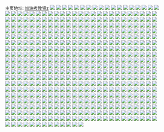 主页地址: [加油考教资z](https://weibo.com/u/5859946578) 
![](https://wx4.sinaimg.cn/mw2000/006ozJNoly1gokx69mf9bj32c0340kjm.jpg) 
![](https://wx4.sinaimg.cn/mw2000/006ozJNoly1gokx6ij0ohj32c03407wi.jpg) 
![](https://wx4.sinaimg.cn/mw2000/006ozJNoly1goklpqfno9j30u0140n97.jpg) 
![](https://wx4.sinaimg.cn/mw2000/006ozJNoly1goklpqvt0tj30u0140aps.jpg) 
![](https://wx4.sinaimg.cn/mw2000/006ozJNoly1gojr8p9ygkj30u0140gwj.jpg) 
![](https://wx4.sinaimg.cn/mw2000/006ozJNoly1gojr8owq7gj30u0140agc.jpg) 
![](https://wx4.sinaimg.cn/mw2000/006ozJNoly1goidkb4ar8j30u01407d8.jpg) 
![](https://wx4.sinaimg.cn/mw2000/006ozJNoly1goidkaqgrmj30u0140tig.jpg) 
![](https://wx4.sinaimg.cn/mw2000/006ozJNoly1gohcp1cdcbj30u0140146.jpg) 
![](https://wx4.sinaimg.cn/mw2000/006ozJNoly1gof09ooyx4j30u0140gth.jpg) 
![](https://wx4.sinaimg.cn/mw2000/006ozJNoly1gof09p6tokj30u014013j.jpg) 
![](https://wx4.sinaimg.cn/mw2000/006ozJNoly1godlng80v9j33402c0npe.jpg) 
![](https://wx4.sinaimg.cn/mw2000/006ozJNoly1gocrq1t3ocj30u01hc3zr.jpg) 
![](https://wx4.sinaimg.cn/mw2000/006ozJNoly1gocrq26mnbj30qo0zw3zi.jpg) 
![](https://wx4.sinaimg.cn/mw2000/006ozJNoly1gocrq2h2wgj30u00k20tb.jpg) 
![](https://wx4.sinaimg.cn/mw2000/006ozJNoly1gocrq2tcgcj30hs0no75n.jpg) 
![](https://wx4.sinaimg.cn/mw2000/006ozJNoly1gocrq3fq9uj30u0140t9r.jpg) 
![](https://wx4.sinaimg.cn/mw2000/006ozJNoly1goblk2rqnpj30u0140wia.jpg) 
![](https://wx4.sinaimg.cn/mw2000/006ozJNoly1goblk321ocj30u014042b.jpg) 
![](https://wx4.sinaimg.cn/mw2000/006ozJNoly1go9iv3mk58j30u0140tdd.jpg) 
![](https://wx4.sinaimg.cn/mw2000/006ozJNoly1go9iv2vd69j30u0140q78.jpg) 
![](https://wx4.sinaimg.cn/mw2000/006ozJNoly1go5qj4h7mhj30u00u0teo.jpg) 
![](https://wx4.sinaimg.cn/mw2000/006ozJNoly1go5qj5bcj8j30tw0n8gob.jpg) 
![](https://wx4.sinaimg.cn/mw2000/006ozJNoly1go4y66bbjvj30u0140111.jpg) 
![](https://wx4.sinaimg.cn/mw2000/006ozJNoly1gnzrgmtexmj31400u0dmx.jpg) 
![](https://wx4.sinaimg.cn/mw2000/006ozJNoly1gnxw8ak04jj30u01sy7aw.jpg) 
![](https://wx4.sinaimg.cn/mw2000/006ozJNoly1gnxw88udmoj30u01sygs1.jpg) 
![](https://wx4.sinaimg.cn/mw2000/006ozJNoly1gnxlt45d3bj31400u0k43.jpg) 
![](https://wx4.sinaimg.cn/mw2000/006ozJNoly1gnw5w8ob67j30u00u0tc3.jpg) 
![](https://wx4.sinaimg.cn/mw2000/006ozJNoly1gnw5w8a6jtj30u00u0gpc.jpg) 
![](https://wx4.sinaimg.cn/mw2000/006ozJNoly1gnvb16o5mrj30u0140tdv.jpg) 
![](https://wx4.sinaimg.cn/mw2000/006ozJNoly1gnv5mtwltlj30u014048t.jpg) 
![](https://wx4.sinaimg.cn/mw2000/006ozJNoly1gnu96fsq86j30u01404bc.jpg) 
![](https://wx4.sinaimg.cn/mw2000/006ozJNoly1gnu96gt7m4j30u0140ti8.jpg) 
![](https://wx4.sinaimg.cn/mw2000/006ozJNoly1gnszotx27uj32c03407wm.jpg) 
![](https://wx4.sinaimg.cn/mw2000/006ozJNoly1gnrl4uzn62j32c0340b2a.jpg) 
![](https://wx4.sinaimg.cn/mw2000/006ozJNoly1gnrl50za9wj32c0340u0y.jpg) 
![](https://wx4.sinaimg.cn/mw2000/006ozJNoly1gnqro23ddwj30u0140dtd.jpg) 
![](https://wx4.sinaimg.cn/mw2000/006ozJNoly1gnqro2syirj30u0140qfg.jpg) 
![](https://wx4.sinaimg.cn/mw2000/006ozJNoly1gnqro3vdfsj30u0140n97.jpg) 
![](https://wx4.sinaimg.cn/mw2000/006ozJNoly1gnpouryfynj32c03401kz.jpg) 
![](https://wx4.sinaimg.cn/mw2000/006ozJNoly1gnpetwgc0bj32c0340npi.jpg) 
![](https://wx4.sinaimg.cn/mw2000/006ozJNoly1gnpets4e52j32c0340npi.jpg) 
![](https://wx4.sinaimg.cn/mw2000/006ozJNoly1gnni79lhfxj30u0140wmn.jpg) 
![](https://wx4.sinaimg.cn/mw2000/006ozJNoly1gnni7a67rqj30u0140aey.jpg) 
![](https://wx4.sinaimg.cn/mw2000/006ozJNoly1gnni7ak6tnj30u0140dot.jpg) 
![](https://wx4.sinaimg.cn/mw2000/006ozJNoly1gnn9e30aq4j30u0140105.jpg) 
![](https://wx4.sinaimg.cn/mw2000/006ozJNoly1gnn1qabti3j30u014045l.jpg) 
![](https://wx4.sinaimg.cn/mw2000/006ozJNoly1gnmzv7yvgxj30u0140tjf.jpg) 
![](https://wx4.sinaimg.cn/mw2000/006ozJNoly1gnmwm1hydzj30u014046q.jpg) 
![](https://wx4.sinaimg.cn/mw2000/006ozJNoly1gnm6zwefpgj30wi1ycx6s.jpg) 
![](https://wx4.sinaimg.cn/mw2000/006ozJNoly1gnm6zun238j30wi1yc7wl.jpg) 
![](https://wx4.sinaimg.cn/mw2000/006ozJNoly1gnk36e7ewxj30u0140gx6.jpg) 
![](https://wx4.sinaimg.cn/mw2000/006ozJNoly1gnjw10unkvj31400u0and.jpg) 
![](https://wx4.sinaimg.cn/mw2000/006ozJNoly1gnjiyzwd0rj30u0140wln.jpg) 
![](https://wx4.sinaimg.cn/mw2000/006ozJNoly1gniuvy58bgj30u0190q87.jpg) 
![](https://wx4.sinaimg.cn/mw2000/006ozJNoly1gniuvx8g9qj30u019078n.jpg) 
![](https://wx4.sinaimg.cn/mw2000/006ozJNoly1gnifvnhk7nj32c0340b2a.jpg) 
![](https://wx4.sinaimg.cn/mw2000/006ozJNoly1gni8l918goj32c0340x6q.jpg) 
![](https://wx4.sinaimg.cn/mw2000/006ozJNoly1gnhegx5c1dj30u0140dlo.jpg) 
![](https://wx4.sinaimg.cn/mw2000/006ozJNoly1gnh7hc46hpj32c0340hdv.jpg) 
![](https://wx4.sinaimg.cn/mw2000/006ozJNoly1gngbyfj5wxj32c03401kx.jpg) 
![](https://wx4.sinaimg.cn/mw2000/006ozJNoly1gngbygu1kqj33402c0hdu.jpg) 
![](https://wx4.sinaimg.cn/mw2000/006ozJNoly1gngbyiygpmj32c0340kjp.jpg) 
![](https://wx4.sinaimg.cn/mw2000/006ozJNoly1gnfmv8x91zj30u0140tjs.jpg) 
![](https://wx4.sinaimg.cn/mw2000/006ozJNoly1gnfmv9tfoxj30u0140qf0.jpg) 
![](https://wx4.sinaimg.cn/mw2000/006ozJNoly1gneu83advnj30u0140gxn.jpg) 
![](https://wx4.sinaimg.cn/mw2000/006ozJNoly1gne676edwdj30u0140aek.jpg) 
![](https://wx4.sinaimg.cn/mw2000/006ozJNoly1gne676y4l4j30u0140q7z.jpg) 
![](https://wx4.sinaimg.cn/mw2000/006ozJNoly1gnd1q3o4vmj30wi1yce8c.jpg) 
![](https://wx4.sinaimg.cn/mw2000/006ozJNoly1gnd1q8atmaj30wi1ycb2k.jpg) 
![](https://wx4.sinaimg.cn/mw2000/006ozJNoly1gnanpmkhr6j30u0140gum.jpg) 
![](https://wx4.sinaimg.cn/mw2000/006ozJNoly1gn79l35h25j32c0340hdv.jpg) 
![](https://wx4.sinaimg.cn/mw2000/006ozJNoly1gn6uujpimtj32c0340x6q.jpg) 
![](https://wx4.sinaimg.cn/mw2000/006ozJNoly1gn6kjmi14zj30u0140h1w.jpg) 
![](https://wx4.sinaimg.cn/mw2000/006ozJNoly1gn5qsxcdxjj30u014014u.jpg) 
![](https://wx4.sinaimg.cn/mw2000/006ozJNoly1gn5qswi7g2j30u0140wp5.jpg) 
![](https://wx4.sinaimg.cn/mw2000/006ozJNoly1gmwt8iskebj30u0140ago.jpg) 
![](https://wx4.sinaimg.cn/mw2000/006ozJNoly1gmvdfbpggbj30u0140n40.jpg) 
![](https://wx4.sinaimg.cn/mw2000/006ozJNoly1gmvdfcichzj30u0140dmq.jpg) 
![](https://wx4.sinaimg.cn/mw2000/006ozJNoly1gms1h6tbg3j32c0340qv7.jpg) 
![](https://wx4.sinaimg.cn/mw2000/006ozJNoly1gmr483u5auj30pk18x10z.jpg) 
![](https://wx4.sinaimg.cn/mw2000/006ozJNoly1gmocnecre1j31400u0n8d.jpg) 
![](https://wx4.sinaimg.cn/mw2000/006ozJNoly1gmm61k942dj30u0140qcr.jpg) 
![](https://wx4.sinaimg.cn/mw2000/006ozJNoly1gmlalcda7mj32c03401kz.jpg) 
![](https://wx4.sinaimg.cn/mw2000/006ozJNoly1gmlaln4s2oj32c03407wi.jpg) 
![](https://wx4.sinaimg.cn/mw2000/006ozJNoly1gml7gm52qsj32c0340b2b.jpg) 
![](https://wx4.sinaimg.cn/mw2000/006ozJNoly1gmjuuywug5j32c03404qq.jpg) 
![](https://wx4.sinaimg.cn/mw2000/006ozJNoly1gmix47s4rhj30u0140jxl.jpg) 
![](https://wx4.sinaimg.cn/mw2000/006ozJNoly1gmix452z8ej30u0140dj1.jpg) 
![](https://wx4.sinaimg.cn/mw2000/006ozJNoly1gmghfqqlj3j31400u0npd.jpg) 
![](https://wx4.sinaimg.cn/mw2000/006ozJNoly1gmbzjabz9gj32c03407wj.jpg) 
![](https://wx4.sinaimg.cn/mw2000/006ozJNoly1gmbzjch9u0j32c0340qv5.jpg) 
![](https://wx4.sinaimg.cn/mw2000/006ozJNoly1gmbzj7dbr6j32c03407wj.jpg) 
![](https://wx4.sinaimg.cn/mw2000/006ozJNoly1gmaxghn4aaj30u0140jz9.jpg) 
![](https://wx4.sinaimg.cn/mw2000/006ozJNoly1gmaxgh2k24j30u0140tum.jpg) 
![](https://wx4.sinaimg.cn/mw2000/006ozJNoly1gmaxgi05b4j30u0140doc.jpg) 
![](https://wx4.sinaimg.cn/mw2000/006ozJNoly1gm8picp1a1j30u014012c.jpg) 
![](https://wx4.sinaimg.cn/mw2000/006ozJNoly1gm8pid0fe3j30u014076y.jpg) 
![](https://wx4.sinaimg.cn/mw2000/006ozJNoly1gm77l7rpv6j30th140nal.jpg) 
![](https://wx4.sinaimg.cn/mw2000/006ozJNoly1gm77l54rqgj30tw1404b4.jpg) 
![](https://wx4.sinaimg.cn/mw2000/006ozJNoly1gm5zvwzbowj31400u0130.jpg) 
![](https://wx4.sinaimg.cn/mw2000/006ozJNoly1gm40j0pyqqj30u0140106.jpg) 
![](https://wx4.sinaimg.cn/mw2000/006ozJNoly1gm40izu8bnj30u0140jzj.jpg) 
![](https://wx4.sinaimg.cn/mw2000/006ozJNoly1gm1r5lg94hj30u01407fm.jpg) 
![](https://wx4.sinaimg.cn/mw2000/006ozJNoly1gm1r5lvk3hj30u01sxaem.jpg) 
![](https://wx4.sinaimg.cn/mw2000/006ozJNoly1gm1r5mb6wyj30u0140dr3.jpg) 
![](https://wx4.sinaimg.cn/mw2000/006ozJNoly1gm1r5n5bmej30u01sw42p.jpg) 
![](https://wx4.sinaimg.cn/mw2000/006ozJNoly1gm0fza82e5j32c0340hdu.jpg) 
![](https://wx4.sinaimg.cn/mw2000/006ozJNoly1gm0fzfsamlj32c0340u0y.jpg) 
![](https://wx4.sinaimg.cn/mw2000/006ozJNoly1gm090yxjo6j32c0340qv7.jpg) 
![](https://wx4.sinaimg.cn/mw2000/006ozJNoly1glku4crjhbj33402c07wi.jpg) 
![](https://wx4.sinaimg.cn/mw2000/006ozJNoly1gljz14980gj30u014078m.jpg) 
![](https://wx4.sinaimg.cn/mw2000/006ozJNoly1glhtv8kuk0j33402c0u0y.jpg) 
![](https://wx4.sinaimg.cn/mw2000/006ozJNoly1glgmfdurhcj31c41s5npi.jpg) 
![](https://wx4.sinaimg.cn/mw2000/006ozJNoly1glgmfebu7uj30hj0fgacw.jpg) 
![](https://wx4.sinaimg.cn/mw2000/006ozJNoly1glgmfg8hxqj32c0340u0y.jpg) 
![](https://wx4.sinaimg.cn/mw2000/006ozJNoly1gleiiz5m8mj30u0140n8c.jpg) 
![](https://wx4.sinaimg.cn/mw2000/006ozJNoly1glde8yuehhj30u014279s.jpg) 
![](https://wx4.sinaimg.cn/mw2000/006ozJNoly1glde8zfrvvj30u0142q8g.jpg) 
![](https://wx4.sinaimg.cn/mw2000/006ozJNoly1glc1bwz29vj30u014047d.jpg) 
![](https://wx4.sinaimg.cn/mw2000/006ozJNoly1glc1bxe11bj30u0140qf6.jpg) 
![](https://wx4.sinaimg.cn/mw2000/006ozJNoly1gl8jgfv3uaj30u01407cj.jpg) 
![](https://wx4.sinaimg.cn/mw2000/006ozJNoly1gl677wubahj31400u0wkb.jpg) 
![](https://wx4.sinaimg.cn/mw2000/006ozJNoly1gl67842bpgj30u01syqv7.jpg) 
![](https://wx4.sinaimg.cn/mw2000/006ozJNoly1gl6784ia79j30u0140gw7.jpg) 
![](https://wx4.sinaimg.cn/mw2000/006ozJNoly1gl6785t16wj30q51hcnep.jpg) 
![](https://wx4.sinaimg.cn/mw2000/006ozJNoly1gl6787d6ruj30u0140h52.jpg) 
![](https://wx4.sinaimg.cn/mw2000/006ozJNoly1gl677wkit8j31400u0gvo.jpg) 
![](https://wx4.sinaimg.cn/mw2000/006ozJNoly1gl427oi03nj32c0340b2b.jpg) 
![](https://wx4.sinaimg.cn/mw2000/006ozJNoly1gl427pll1yj32c0340u0y.jpg) 
![](https://wx4.sinaimg.cn/mw2000/006ozJNoly1gkx8654we7j30u0140dke.jpg) 
![](https://wx4.sinaimg.cn/mw2000/006ozJNoly1gktu55po60j30u01407av.jpg) 
![](https://wx4.sinaimg.cn/mw2000/006ozJNoly1gkrnw9r6jsj30u0142wh5.jpg) 
![](https://wx4.sinaimg.cn/mw2000/006ozJNoly1gkrnwa1u5yj30u0140diz.jpg) 
![](https://wx4.sinaimg.cn/mw2000/006ozJNoly1gkpzwgqiylj30nr0lntbq.jpg) 
![](https://wx4.sinaimg.cn/mw2000/006ozJNoly1gkpzwh3b0jj31400u0jvp.jpg) 
![](https://wx4.sinaimg.cn/mw2000/006ozJNoly1gknrziwvskj31f90u0tgl.jpg) 
![](https://wx4.sinaimg.cn/mw2000/006ozJNoly1gknrzhvie0j30u0140ag6.jpg) 
![](https://wx4.sinaimg.cn/mw2000/006ozJNoly1gkl702jta2j30u014047c.jpg) 
![](https://wx4.sinaimg.cn/mw2000/006ozJNoly1gkk6ch0gypj31400u0n6r.jpg) 
![](https://wx4.sinaimg.cn/mw2000/006ozJNoly1gkk6chcasej31400u0n4a.jpg) 
![](https://wx4.sinaimg.cn/mw2000/006ozJNoly1gkgzq4r9bxj30u01syx6t.jpg) 
![](https://wx4.sinaimg.cn/mw2000/006ozJNoly1gkgupal5gij30u0140n4h.jpg) 
![](https://wx4.sinaimg.cn/mw2000/006ozJNoly1gkgupbqek5j30u0140dn5.jpg) 
![](https://wx4.sinaimg.cn/mw2000/006ozJNoly1gkdjimhjr9j30u01t0gpe.jpg) 
![](https://wx4.sinaimg.cn/mw2000/006ozJNoly1gkdjin09wwj30u01t0gpf.jpg) 
![](https://wx4.sinaimg.cn/mw2000/006ozJNoly1gkde8sw1pij30u0140grj.jpg) 
![](https://wx4.sinaimg.cn/mw2000/006ozJNoly1gkde8t5z24j30u0140wkg.jpg) 
![](https://wx4.sinaimg.cn/mw2000/006ozJNoly1gkde8tmojvj30u014045a.jpg) 
![](https://wx4.sinaimg.cn/mw2000/006ozJNoly1gkd4qi0upjj30u0140doh.jpg) 
![](https://wx4.sinaimg.cn/mw2000/006ozJNoly1gkd4qik6soj30u01407dc.jpg) 
![](https://wx4.sinaimg.cn/mw2000/006ozJNoly1gkauu0ksidj32c03407wi.jpg) 
![](https://wx4.sinaimg.cn/mw2000/006ozJNoly1gkauu2jhhgj32c0340x6r.jpg) 
![](https://wx4.sinaimg.cn/mw2000/006ozJNoly1gkakrp436hj32c0340qv6.jpg) 
![](https://wx4.sinaimg.cn/mw2000/006ozJNoly1gk8xu33f8hj30u01420ws.jpg) 
![](https://wx4.sinaimg.cn/mw2000/006ozJNoly1gk8xu2mi3fj30u0142ady.jpg) 
![](https://wx4.sinaimg.cn/mw2000/006ozJNoly1gk7u3pvotcj30u00u0wk0.jpg) 
![](https://wx4.sinaimg.cn/mw2000/006ozJNoly1gk7u3pi999j30u00u0410.jpg) 
![](https://wx4.sinaimg.cn/mw2000/006ozJNoly1gk4wlemdf8j30u01syx6w.jpg) 
![](https://wx4.sinaimg.cn/mw2000/006ozJNoly1gk48m1fklzj31400u0acg.jpg) 
![](https://wx4.sinaimg.cn/mw2000/006ozJNoly1gk3whvpncbj31yc0wie88.jpg) 
![](https://wx4.sinaimg.cn/mw2000/006ozJNoly1gk2vn4ey66j30u01407lq.jpg) 
![](https://wx4.sinaimg.cn/mw2000/006ozJNoly1gk20nh2u9dj30u0142abu.jpg) 
![](https://wx4.sinaimg.cn/mw2000/006ozJNoly1gk0wtc3rgmj30u00u0t95.jpg) 
![](https://wx4.sinaimg.cn/mw2000/006ozJNoly1gjw4w9geehj30u014044e.jpg) 
![](https://wx4.sinaimg.cn/mw2000/006ozJNoly1gjw4wbi3daj30u014078l.jpg) 
![](https://wx4.sinaimg.cn/mw2000/006ozJNoly1gjtsvx3mxkj30u0140wg3.jpg) 
![](https://wx4.sinaimg.cn/mw2000/006ozJNoly1gjtsvxk2v8j30tu0v6jsk.jpg) 
![](https://wx4.sinaimg.cn/mw2000/006ozJNoly1gjtsvxvwwcj31400u0acr.jpg) 
![](https://wx4.sinaimg.cn/mw2000/006ozJNoly1gjtsvy9b34j30u01403zt.jpg) 
![](https://wx4.sinaimg.cn/mw2000/006ozJNoly1gjtcmiltmxj31400u0tnu.jpg) 
![](https://wx4.sinaimg.cn/mw2000/006ozJNoly1gjtcmj60nej31400u0tn3.jpg) 
![](https://wx4.sinaimg.cn/mw2000/006ozJNoly1gjsq4ybqiij30u0140n24.jpg) 
![](https://wx4.sinaimg.cn/mw2000/006ozJNoly1gjsq4z6jkzj30u0140wk4.jpg) 
![](https://wx4.sinaimg.cn/mw2000/006ozJNoly1gjsq4zwnuaj30u01400y1.jpg) 
![](https://wx4.sinaimg.cn/mw2000/006ozJNoly1gjsap59oo8j30u014240z.jpg) 
![](https://wx4.sinaimg.cn/mw2000/006ozJNoly1gjsap5q7otj30u0142ab8.jpg) 
![](https://wx4.sinaimg.cn/mw2000/006ozJNoly1gjqzmctbhmj30u01t0dkk.jpg) 
![](https://wx4.sinaimg.cn/mw2000/006ozJNoly1gjp8dcncr9j30va0u00vb.jpg) 
![](https://wx4.sinaimg.cn/mw2000/006ozJNoly1gjp8dd168hj30u00wxdix.jpg) 
![](https://wx4.sinaimg.cn/mw2000/006ozJNoly1gjnubsvzwxj30tr0pqdhj.jpg) 
![](https://wx4.sinaimg.cn/mw2000/006ozJNoly1gjnubt8no7j30tz0zfwgg.jpg) 
![](https://wx4.sinaimg.cn/mw2000/006ozJNoly1gjnubtlgxjj30tz10i0um.jpg) 
![](https://wx4.sinaimg.cn/mw2000/006ozJNoly1gjmr38x2rpj30u00u0mzx.jpg) 
![](https://wx4.sinaimg.cn/mw2000/006ozJNoly1gjmr39bt1tj30u00u00vi.jpg) 
![](https://wx4.sinaimg.cn/mw2000/006ozJNoly1gjmqy76l1hj30u00u0n0w.jpg) 
![](https://wx4.sinaimg.cn/mw2000/006ozJNoly1gjmqy7n5g3j30u00u0djk.jpg) 
![](https://wx4.sinaimg.cn/mw2000/006ozJNoly1gjmqwwahpqj30qo0zkdle.jpg) 
![](https://wx4.sinaimg.cn/mw2000/006ozJNoly1gjmqwwov9aj30qo0zkgra.jpg) 
![](https://wx4.sinaimg.cn/mw2000/006ozJNoly1gjme1bobl0j30u0140q99.jpg) 
![](https://wx4.sinaimg.cn/mw2000/006ozJNoly1gjme1cii35j30u01407bx.jpg) 
![](https://wx4.sinaimg.cn/mw2000/006ozJNoly1gjldk7qh62j30u0140ah1.jpg) 
![](https://wx4.sinaimg.cn/mw2000/006ozJNoly1gjko3t51f2j30u0110441.jpg) 
![](https://wx4.sinaimg.cn/mw2000/006ozJNoly1gjko3ubezbj30ku112wfn.jpg) 
![](https://wx4.sinaimg.cn/mw2000/006ozJNoly1gjkjl4n08oj31400u0gpd.jpg) 
![](https://wx4.sinaimg.cn/mw2000/006ozJNoly1gjkjl5f1rwj31400u0jwv.jpg) 
![](https://wx4.sinaimg.cn/mw2000/006ozJNoly1gjidvqm9klj30u0140wja.jpg) 
![](https://wx4.sinaimg.cn/mw2000/006ozJNoly1gji6cde5p3j30u0140ak3.jpg) 
![](https://wx4.sinaimg.cn/mw2000/006ozJNoly1gjh1ibdwk4j30u0140n2z.jpg) 
![](https://wx4.sinaimg.cn/mw2000/006ozJNoly1gjh1ie37kcj30u0140dk5.jpg) 
![](https://wx4.sinaimg.cn/mw2000/006ozJNoly1gjgq38w6v6j30u0140wim.jpg) 
![](https://wx4.sinaimg.cn/mw2000/006ozJNoly1gjg1i8qweuj30u0140109.jpg) 
![](https://wx4.sinaimg.cn/mw2000/006ozJNoly1gjg1i9hkh1j30u0140tdn.jpg) 
![](https://wx4.sinaimg.cn/mw2000/006ozJNoly1gjg1iakuizj30u0140jyh.jpg) 
![](https://wx4.sinaimg.cn/mw2000/006ozJNoly1gjg1ib9je7j30u0140n3c.jpg) 
![](https://wx4.sinaimg.cn/mw2000/006ozJNoly1gjftbmj2nej30u01400zg.jpg) 
![](https://wx4.sinaimg.cn/mw2000/006ozJNoly1gjftbneflzj30u0140q8y.jpg) 
![](https://wx4.sinaimg.cn/mw2000/006ozJNoly1gjfpvfi0ypj30u0140wjq.jpg) 
![](https://wx4.sinaimg.cn/mw2000/006ozJNoly1gjfpvg4wkcj30k00zkaey.jpg) 
![](https://wx4.sinaimg.cn/mw2000/006ozJNoly1gjfpvh5ue5j30u0140qik.jpg) 
![](https://wx4.sinaimg.cn/mw2000/006ozJNoly1gjfpvhtkjrj30u0140gow.jpg) 
![](https://wx4.sinaimg.cn/mw2000/006ozJNoly1gjexoavuxfj30u0140af8.jpg) 
![](https://wx4.sinaimg.cn/mw2000/006ozJNoly1gjefw8mladj30u0140k0r.jpg) 
![](https://wx4.sinaimg.cn/mw2000/006ozJNoly1gjdqvh1ajzj30u0142wk1.jpg) 
![](https://wx4.sinaimg.cn/mw2000/006ozJNoly1gjdqvicbk0j31400u044n.jpg) 
![](https://wx4.sinaimg.cn/mw2000/006ozJNoly1gjdp2shz1vj30u01t00vc.jpg) 
![](https://wx4.sinaimg.cn/mw2000/006ozJNoly1gjdp2tygdcj30u01t0wk0.jpg) 
![](https://wx4.sinaimg.cn/mw2000/006ozJNoly1gjc7vacsjvj30u0143q6f.jpg) 
![](https://wx4.sinaimg.cn/mw2000/006ozJNoly1gjc7vb94lhj30u01t0wmr.jpg) 
![](https://wx4.sinaimg.cn/mw2000/006ozJNoly1gjb4qqx237j30u01t00xg.jpg) 
![](https://wx4.sinaimg.cn/mw2000/006ozJNoly1gjb4qs7wqaj30u01t0wiw.jpg) 
![](https://wx4.sinaimg.cn/mw2000/006ozJNoly1gja2cn62koj31400u0q62.jpg) 
![](https://wx4.sinaimg.cn/mw2000/006ozJNoly1gj958iguhoj30u0140423.jpg) 
![](https://wx4.sinaimg.cn/mw2000/006ozJNoly1gj7f2ggjdbj30u0140tnp.jpg) 
![](https://wx4.sinaimg.cn/mw2000/006ozJNoly1gj7f2hhwihj30u014018s.jpg) 
![](https://wx4.sinaimg.cn/mw2000/006ozJNoly1gj7f2ii1a3j30u01404cm.jpg) 
![](https://wx4.sinaimg.cn/mw2000/006ozJNoly1gj7dnv07m8j31400u0dra.jpg) 
![](https://wx4.sinaimg.cn/mw2000/006ozJNoly1gj7dnvwsrdj30u0140wqa.jpg) 
![](https://wx4.sinaimg.cn/mw2000/006ozJNoly1gj7dnwpuulj30u0140451.jpg) 
![](https://wx4.sinaimg.cn/mw2000/006ozJNoly1gj7bw7mi88j31400u00xs.jpg) 
![](https://wx4.sinaimg.cn/mw2000/006ozJNoly1gj7bw8byjgj31400u0gr4.jpg) 
![](https://wx4.sinaimg.cn/mw2000/006ozJNoly1gj6triz6uyj30u0140q6f.jpg) 
![](https://wx4.sinaimg.cn/mw2000/006ozJNoly1gj6tsfd9nqj30u0140gqk.jpg) 
![](https://wx4.sinaimg.cn/mw2000/006ozJNoly1gj6e3u98aej30u0140wkw.jpg) 
![](https://wx4.sinaimg.cn/mw2000/006ozJNoly1gj6e3v08azj30u0140jz2.jpg) 
![](https://wx4.sinaimg.cn/mw2000/006ozJNoly1gj6arcaeemj30k00zk0w9.jpg) 
![](https://wx4.sinaimg.cn/mw2000/006ozJNoly1gj6ard8yefj30u0140k3f.jpg) 
![](https://wx4.sinaimg.cn/mw2000/006ozJNoly1gj5ermjdquj30u0140grh.jpg) 
![](https://wx4.sinaimg.cn/mw2000/006ozJNoly1gj5ern4tsbj30u01407ae.jpg) 
![](https://wx4.sinaimg.cn/mw2000/006ozJNoly1gj56z80j9jj31400u0dm6.jpg) 
![](https://wx4.sinaimg.cn/mw2000/006ozJNoly1gj56z8s33qj31400u0gr6.jpg) 
![](https://wx4.sinaimg.cn/mw2000/006ozJNoly1gj55jrav66j30u0140wmm.jpg) 
![](https://wx4.sinaimg.cn/mw2000/006ozJNoly1gj55js21t3j30u0140n2p.jpg) 
![](https://wx4.sinaimg.cn/mw2000/006ozJNoly1gj4xx13pimj31400u00xs.jpg) 
![](https://wx4.sinaimg.cn/mw2000/006ozJNoly1gj4xx1tp2wj30u0140dk4.jpg) 
![](https://wx4.sinaimg.cn/mw2000/006ozJNoly1gj2tj25q2rj30u0140wjj.jpg) 
![](https://wx4.sinaimg.cn/mw2000/006ozJNoly1gj2sv2w9nqj31400u0n21.jpg) 
![](https://wx4.sinaimg.cn/mw2000/006ozJNoly1gj2sv3nhk9j30u0140aez.jpg) 
![](https://wx4.sinaimg.cn/mw2000/006ozJNoly1gj1v4mowmxj30u01400xu.jpg) 
![](https://wx4.sinaimg.cn/mw2000/006ozJNoly1gj1v4n2uvqj30ty13wwjj.jpg) 
![](https://wx4.sinaimg.cn/mw2000/006ozJNoly1gj1jn6cel8j30u01t0tay.jpg) 
![](https://wx4.sinaimg.cn/mw2000/006ozJNoly1gj0y59cayoj31400u0n3n.jpg) 
![](https://wx4.sinaimg.cn/mw2000/006ozJNoly1gizkdao1exj31400u00xf.jpg) 
![](https://wx4.sinaimg.cn/mw2000/006ozJNoly1gizkdbobsxj31400u0dpf.jpg) 
![](https://wx4.sinaimg.cn/mw2000/006ozJNoly1giwwqtgmezj30u0140dli.jpg) 
![](https://wx4.sinaimg.cn/mw2000/006ozJNoly1giwwqtv103j30u0140wkf.jpg) 
![](https://wx4.sinaimg.cn/mw2000/006ozJNoly1givu4qth7wj30u0140dm1.jpg) 
![](https://wx4.sinaimg.cn/mw2000/006ozJNoly1giv603cwsyj30u0140mz4.jpg) 
![](https://wx4.sinaimg.cn/mw2000/006ozJNoly1giv604ve87j30u0140jtf.jpg) 
![](https://wx4.sinaimg.cn/mw2000/006ozJNoly1giunsnl11xj30u01400zh.jpg) 
![](https://wx4.sinaimg.cn/mw2000/006ozJNoly1gitl2pwh6nj30u0140dil.jpg) 
![](https://wx4.sinaimg.cn/mw2000/006ozJNoly1gitl2qc7zsj30u0140acl.jpg) 
![](https://wx4.sinaimg.cn/mw2000/006ozJNoly1gitl2qw6i1j30u01400xm.jpg) 
![](https://wx4.sinaimg.cn/mw2000/006ozJNoly1gitl2rfwdxj30u0140gvt.jpg) 
![](https://wx4.sinaimg.cn/mw2000/006ozJNoly1gisuyqivf1j30u01400y8.jpg) 
![](https://wx4.sinaimg.cn/mw2000/006ozJNoly1gislz42ergj31400u07kv.jpg) 
![](https://wx4.sinaimg.cn/mw2000/006ozJNoly1gislz51m1rj31400u0wie.jpg) 
![](https://wx4.sinaimg.cn/mw2000/006ozJNoly1girlwe4iqkj30u0140wl5.jpg) 
![](https://wx4.sinaimg.cn/mw2000/006ozJNoly1girlwesi9tj30u0140wkj.jpg) 
![](https://wx4.sinaimg.cn/mw2000/006ozJNoly1girdyv9um3j31400u07em.jpg) 
![](https://wx4.sinaimg.cn/mw2000/006ozJNoly1girdywh3dqj31400u0h1j.jpg) 
![](https://wx4.sinaimg.cn/mw2000/006ozJNoly1giqk1ulytbj30u0140n1s.jpg) 
![](https://wx4.sinaimg.cn/mw2000/006ozJNoly1giqk21ohnoj30u0140dky.jpg) 
![](https://wx4.sinaimg.cn/mw2000/006ozJNoly1giqk2a24k6j30u0140wjg.jpg) 
![](https://wx4.sinaimg.cn/mw2000/006ozJNoly1gipjlyxzloj30u0140q8s.jpg) 
![](https://wx4.sinaimg.cn/mw2000/006ozJNoly1gipjlzmrxpj30u0140gqz.jpg) 
![](https://wx4.sinaimg.cn/mw2000/006ozJNoly1giomtklswlj30u0140471.jpg) 
![](https://wx4.sinaimg.cn/mw2000/006ozJNoly1giomtl9p29j30u0140te0.jpg) 
![](https://wx4.sinaimg.cn/mw2000/006ozJNoly1giob458nzrj30u00xa0z4.jpg) 
![](https://wx4.sinaimg.cn/mw2000/006ozJNoly1giob46glgaj30u0140n8v.jpg) 
![](https://wx4.sinaimg.cn/mw2000/006ozJNoly1gimzplgxcmj30u0140aho.jpg) 
![](https://wx4.sinaimg.cn/mw2000/006ozJNoly1gilyffe5jvj30u0142q6n.jpg) 
![](https://wx4.sinaimg.cn/mw2000/006ozJNoly1gilyffwpmxj31420u00xs.jpg) 
![](https://wx4.sinaimg.cn/mw2000/006ozJNoly1gilyfgmqygj30u01420yg.jpg) 
![](https://wx4.sinaimg.cn/mw2000/006ozJNoly1gilca6qlptj30u014077q.jpg) 
![](https://wx4.sinaimg.cn/mw2000/006ozJNoly1gijmisybu4j30u014041v.jpg) 
![](https://wx4.sinaimg.cn/mw2000/006ozJNoly1gijmitjfacj30u0140tdd.jpg) 
![](https://wx4.sinaimg.cn/mw2000/006ozJNoly1gijh94beouj31400u0jto.jpg) 
![](https://wx4.sinaimg.cn/mw2000/006ozJNoly1gijh956op0j31400u04c8.jpg) 
![](https://wx4.sinaimg.cn/mw2000/006ozJNoly1gijh964rmkj30u0140gyq.jpg) 
![](https://wx4.sinaimg.cn/mw2000/006ozJNoly1gijh972j5fj30u014015g.jpg) 
![](https://wx4.sinaimg.cn/mw2000/006ozJNoly1giifuhv1tqj30u0140ac8.jpg) 
![](https://wx4.sinaimg.cn/mw2000/006ozJNoly1giifuinfwgj30u0140jw2.jpg) 
![](https://wx4.sinaimg.cn/mw2000/006ozJNoly1gigzpziktlj30u01407a7.jpg) 
![](https://wx4.sinaimg.cn/mw2000/006ozJNoly1gigzq0cusrj30u014078x.jpg) 
![](https://wx4.sinaimg.cn/mw2000/006ozJNoly1giftvaufqmj30u0140agb.jpg) 
![](https://wx4.sinaimg.cn/mw2000/006ozJNoly1giekcc7c9sj30u00u0jsx.jpg) 
![](https://wx4.sinaimg.cn/mw2000/006ozJNoly1giekcckhpqj30u00u0abv.jpg) 
![](https://wx4.sinaimg.cn/mw2000/006ozJNoly1gidkmxh283j30u0140tg4.jpg) 
![](https://wx4.sinaimg.cn/mw2000/006ozJNoly1gidkmxuw10j31420u0dl3.jpg) 
![](https://wx4.sinaimg.cn/mw2000/006ozJNoly1gicsnr2tt8j30u00u0jt1.jpg) 
![](https://wx4.sinaimg.cn/mw2000/006ozJNoly1gicsnrfu5qj30u00u0406.jpg) 
![](https://wx4.sinaimg.cn/mw2000/006ozJNoly1gicm80ng80j30u0140dlp.jpg) 
![](https://wx4.sinaimg.cn/mw2000/006ozJNoly1gicm827c4oj30u0140tfy.jpg) 
![](https://wx4.sinaimg.cn/mw2000/006ozJNoly1gibkhyjjcmj30u0140tfd.jpg) 
![](https://wx4.sinaimg.cn/mw2000/006ozJNoly1gibkhzb4hlj30u0140tdv.jpg) 
![](https://wx4.sinaimg.cn/mw2000/006ozJNoly1gib70lgkq8j31400u0dmg.jpg) 
![](https://wx4.sinaimg.cn/mw2000/006ozJNoly1gib70mj0oij31400u0jwu.jpg) 
![](https://wx4.sinaimg.cn/mw2000/006ozJNoly1gia4ffe07hj30u0140aen.jpg) 
![](https://wx4.sinaimg.cn/mw2000/006ozJNoly1gia4fg6kerj31400u00xk.jpg) 
![](https://wx4.sinaimg.cn/mw2000/006ozJNoly1gi8z1993uej30u0140791.jpg) 
![](https://wx4.sinaimg.cn/mw2000/006ozJNoly1gi8z1aanyuj30u014041s.jpg) 
![](https://wx4.sinaimg.cn/mw2000/006ozJNoly1gi868ocdv2j30u0140juz.jpg) 
![](https://wx4.sinaimg.cn/mw2000/006ozJNoly1gi868pe5ifj30u0140457.jpg) 
![](https://wx4.sinaimg.cn/mw2000/006ozJNoly1gi7rwkpwfrj30u014042e.jpg) 
![](https://wx4.sinaimg.cn/mw2000/006ozJNoly1gi6wp4lum4j30u010zjxe.jpg) 
![](https://wx4.sinaimg.cn/mw2000/006ozJNoly1gi6wp77dgsj30u014048s.jpg) 
![](https://wx4.sinaimg.cn/mw2000/006ozJNoly1gi6wp7wmwvj30u0142wig.jpg) 
![](https://wx4.sinaimg.cn/mw2000/006ozJNoly1gi5my5uzs4j30u0140gum.jpg) 
![](https://wx4.sinaimg.cn/mw2000/006ozJNoly1gi5my89s41j30u0140drv.jpg) 
![](https://wx4.sinaimg.cn/mw2000/006ozJNoly1gi5myapcv3j31400u0na8.jpg) 
![](https://wx4.sinaimg.cn/mw2000/006ozJNogy1gi4csj4gknj30tq0diwfv.jpg) 
![](https://wx4.sinaimg.cn/mw2000/006ozJNogy1gi4cskwbnmj30u0140mza.jpg) 
![](https://wx4.sinaimg.cn/mw2000/006ozJNogy1gi4csjz2csj30ty0xqjvy.jpg) 
![](https://wx4.sinaimg.cn/mw2000/006ozJNogy1gi385swdqcj31400u0ahe.jpg) 
![](https://wx4.sinaimg.cn/mw2000/006ozJNogy1gi385v73k3j31400u0tk9.jpg) 
![](https://wx4.sinaimg.cn/mw2000/006ozJNogy1gi2yhajwc0j31400u0tha.jpg) 
![](https://wx4.sinaimg.cn/mw2000/006ozJNogy1gi2yhbe8sbj30u0140jwa.jpg) 
![](https://wx4.sinaimg.cn/mw2000/006ozJNogy1gi2yhd1945j30u0140wny.jpg) 
![](https://wx4.sinaimg.cn/mw2000/006ozJNogy1gi2yhf2mo8j30u0140guz.jpg) 
![](https://wx4.sinaimg.cn/mw2000/006ozJNogy1gi2ekrcdc9j30u01t076p.jpg) 
![](https://wx4.sinaimg.cn/mw2000/006ozJNogy1gi2eksjrcnj30u0140jul.jpg) 
![](https://wx4.sinaimg.cn/mw2000/006ozJNogy1gi2bc3wc3ij30u0140jze.jpg) 
![](https://wx4.sinaimg.cn/mw2000/006ozJNogy1gi23jwvu1yj31400u0wh8.jpg) 
![](https://wx4.sinaimg.cn/mw2000/006ozJNogy1gi23jxd275j31400u0n11.jpg) 
![](https://wx4.sinaimg.cn/mw2000/006ozJNogy1gi23jyeny5j31400u0n0v.jpg) 
![](https://wx4.sinaimg.cn/mw2000/006ozJNogy1gi13e6cpyxj30u0140dj4.jpg) 
![](https://wx4.sinaimg.cn/mw2000/006ozJNogy1gi13e83op3j30u0140adq.jpg) 
![](https://wx4.sinaimg.cn/mw2000/006ozJNogy1gi0mm53shdj31400u0wi3.jpg) 
![](https://wx4.sinaimg.cn/mw2000/006ozJNogy1gi0mm61aqjj31400u0gp8.jpg) 
![](https://wx4.sinaimg.cn/mw2000/006ozJNogy1ghzv07jspij31400u0qah.jpg) 
![](https://wx4.sinaimg.cn/mw2000/006ozJNogy1ghzv08qax6j30u01407cf.jpg) 
![](https://wx4.sinaimg.cn/mw2000/006ozJNogy1ghzv09nhrvj30u0140gsu.jpg) 
![](https://wx4.sinaimg.cn/mw2000/006ozJNogy1ghznfk747cj31400u0q8a.jpg) 
![](https://wx4.sinaimg.cn/mw2000/006ozJNogy1ghznfl474qj31400u0tem.jpg) 
![](https://wx4.sinaimg.cn/mw2000/006ozJNogy1ghznfm2nn7j30u0140gqz.jpg) 
![](https://wx4.sinaimg.cn/mw2000/006ozJNogy1ghzfbao2y4j30u014048s.jpg) 
![](https://wx4.sinaimg.cn/mw2000/006ozJNogy1ghzfbb46t6j31400u0q5z.jpg) 
![](https://wx4.sinaimg.cn/mw2000/006ozJNogy1ghzfbbmfuqj30u00u0te2.jpg) 
![](https://wx4.sinaimg.cn/mw2000/006ozJNogy1ghzfbc15dej30u0140wj2.jpg) 
![](https://wx4.sinaimg.cn/mw2000/006ozJNogy1ghzby0i20mj31400u0dl0.jpg) 
![](https://wx4.sinaimg.cn/mw2000/006ozJNogy1ghzby1bopaj30u0140grj.jpg) 
![](https://wx4.sinaimg.cn/mw2000/006ozJNogy1ghyrxyjuvhj31400u0qd7.jpg) 
![](https://wx4.sinaimg.cn/mw2000/006ozJNogy1ghyrxzwitzj30u0140wly.jpg) 
![](https://wx4.sinaimg.cn/mw2000/006ozJNogy1ghyekoj1svj30u0140428.jpg) 
![](https://wx4.sinaimg.cn/mw2000/006ozJNogy1ghyekpb5c1j30u0140wjl.jpg) 
![](https://wx4.sinaimg.cn/mw2000/006ozJNogy1ghxdph5zbtj31400u0the.jpg) 
![](https://wx4.sinaimg.cn/mw2000/006ozJNogy1ghxdpin2w1j30u00u0dm6.jpg) 
![](https://wx4.sinaimg.cn/mw2000/006ozJNogy1ghx85mkabvj30u014042g.jpg) 
![](https://wx4.sinaimg.cn/mw2000/006ozJNogy1ghx85nmx58j30u0140q9s.jpg) 
![](https://wx4.sinaimg.cn/mw2000/006ozJNoly1ghwwzic011j30u0140gov.jpg) 
![](https://wx4.sinaimg.cn/mw2000/006ozJNoly1ghwwzjhdu0j30u0140wld.jpg) 
![](https://wx4.sinaimg.cn/mw2000/006ozJNoly1ghvd60hu7tj30u00u078p.jpg) 
![](https://wx4.sinaimg.cn/mw2000/006ozJNoly1ghvd61kk1gj30u0140438.jpg) 
![](https://wx4.sinaimg.cn/mw2000/006ozJNoly1ghvd62xczzj30u00u0446.jpg) 
![](https://wx4.sinaimg.cn/mw2000/006ozJNoly1ghublrgqxrj30u01t00yg.jpg) 
![](https://wx4.sinaimg.cn/mw2000/006ozJNoly1ghublsl2exj30u01t07a5.jpg) 
![](https://wx4.sinaimg.cn/mw2000/006ozJNoly1ghkvirbytxj30u00u0adh.jpg) 
![](https://wx4.sinaimg.cn/mw2000/006ozJNoly1ghjn1j8jssj31hc0ondls.jpg) 
![](https://wx4.sinaimg.cn/mw2000/006ozJNoly1ghjn1jywntj30u00u0781.jpg) 
![](https://wx4.sinaimg.cn/mw2000/006ozJNoly1ghiljo9guoj30u0140gpu.jpg) 
![](https://wx4.sinaimg.cn/mw2000/006ozJNoly1ghi8m9baw6j30u0140ag0.jpg) 
![](https://wx4.sinaimg.cn/mw2000/006ozJNoly1ghi8m9rfr4j30u014043x.jpg) 
![](https://wx4.sinaimg.cn/mw2000/006ozJNoly1ghi8ma529qj30u014077y.jpg) 
![](https://wx4.sinaimg.cn/mw2000/006ozJNoly1ghh9fmuhmbj30u0140q4b.jpg) 
![](https://wx4.sinaimg.cn/mw2000/006ozJNoly1ghgcai2bknj30u0140gnx.jpg) 
![](https://wx4.sinaimg.cn/mw2000/006ozJNoly1ghgcaii1r5j30u0140tb9.jpg) 
![](https://wx4.sinaimg.cn/mw2000/006ozJNoly1ghf1s7zugvj30u01407md.jpg) 
![](https://wx4.sinaimg.cn/mw2000/006ozJNoly1ghf1s8n18oj30u01t0ws4.jpg) 
![](https://wx4.sinaimg.cn/mw2000/006ozJNoly1ghdxg0ulrlj30u00u0ta8.jpg) 
![](https://wx4.sinaimg.cn/mw2000/006ozJNoly1ghdxg272lxj30u0140thb.jpg) 
![](https://wx4.sinaimg.cn/mw2000/006ozJNoly1ghdxg332b9j31400u0dj6.jpg) 
![](https://wx4.sinaimg.cn/mw2000/006ozJNoly1ghcqx1l50rj30u0140jwz.jpg) 
![](https://wx4.sinaimg.cn/mw2000/006ozJNoly1ghcqx2gr4kj31400u0gt4.jpg) 
![](https://wx4.sinaimg.cn/mw2000/006ozJNoly1ghbq5jng8gj30u0140ahg.jpg) 
![](https://wx4.sinaimg.cn/mw2000/006ozJNoly1gh96y2atytj30u00u079w.jpg) 
![](https://wx4.sinaimg.cn/mw2000/006ozJNoly1gh96y3dhrjj31210u0q83.jpg) 
![](https://wx4.sinaimg.cn/mw2000/006ozJNoly1gh8i455206j30u014078g.jpg) 
![](https://wx4.sinaimg.cn/mw2000/006ozJNoly1gh8i45gedwj31400u0n16.jpg) 
![](https://wx4.sinaimg.cn/mw2000/006ozJNoly1gh4vns3qc7j31400u044w.jpg) 
![](https://wx4.sinaimg.cn/mw2000/006ozJNoly1gh0ozhrrlmj30u0140dl5.jpg) 
![](https://wx4.sinaimg.cn/mw2000/006ozJNoly1ggycxx0ak0j31400u078w.jpg) 
![](https://wx4.sinaimg.cn/mw2000/006ozJNoly1ggwa3ce3ioj31400u0gqu.jpg) 
![](https://wx4.sinaimg.cn/mw2000/006ozJNoly1ggwa3e8oazj31hc0u0aio.jpg) 
![](https://wx4.sinaimg.cn/mw2000/006ozJNoly1ggvflxfobqj30u0140dkm.jpg) 
![](https://wx4.sinaimg.cn/mw2000/006ozJNoly1ggugpnbv9qj30u01400v5.jpg) 
![](https://wx4.sinaimg.cn/mw2000/006ozJNoly1gguc0gvxywj30u0140dmf.jpg) 
![](https://wx4.sinaimg.cn/mw2000/006ozJNoly1ggt76s65owj30u0140agy.jpg) 
![](https://wx4.sinaimg.cn/mw2000/006ozJNoly1ggs011db4jj30u0140tgf.jpg) 
![](https://wx4.sinaimg.cn/mw2000/006ozJNoly1ggs012u9tij30u01400zn.jpg) 
![](https://wx4.sinaimg.cn/mw2000/006ozJNoly1ggqqeos02oj30u0140agd.jpg) 
![](https://wx4.sinaimg.cn/mw2000/006ozJNoly1ggqqeq0rfuj30u0140n34.jpg) 
![](https://wx4.sinaimg.cn/mw2000/006ozJNoly1ggpw2q7h7qj30u0140jxq.jpg) 
![](https://wx4.sinaimg.cn/mw2000/006ozJNoly1ggpc4a9zk8j30u00u0n2u.jpg) 
![](https://wx4.sinaimg.cn/mw2000/006ozJNoly1ggpc4b5vulj30u00u0acr.jpg) 
![](https://wx4.sinaimg.cn/mw2000/006ozJNoly1ggows36v95j30u00u0wj7.jpg) 
![](https://wx4.sinaimg.cn/mw2000/006ozJNoly1ggobr0ff3cj30u00u0mz1.jpg) 
![](https://wx4.sinaimg.cn/mw2000/006ozJNoly1ggnb0gj5coj30u01400xx.jpg) 
![](https://wx4.sinaimg.cn/mw2000/006ozJNoly1ggnb0hanmmj30u0140jx4.jpg) 
![](https://wx4.sinaimg.cn/mw2000/006ozJNoly1ggm8q82ts9j30u0140n3u.jpg) 
![](https://wx4.sinaimg.cn/mw2000/006ozJNoly1gglrn4quiaj31400u0ag1.jpg) 
![](https://wx4.sinaimg.cn/mw2000/006ozJNoly1ggkchgrw1pj30u0140ahe.jpg) 
![](https://wx4.sinaimg.cn/mw2000/006ozJNoly1ggjui9ddpsj30u014045h.jpg) 
![](https://wx4.sinaimg.cn/mw2000/006ozJNoly1ggjuiafbvxj30u0140jy1.jpg) 
![](https://wx4.sinaimg.cn/mw2000/006ozJNoly1ggjs2jj2gaj30u0140mzz.jpg) 
![](https://wx4.sinaimg.cn/mw2000/006ozJNoly1ggjq19tzd4j30u01hc47h.jpg) 
![](https://wx4.sinaimg.cn/mw2000/006ozJNoly1ggikpnd0noj31640no0zv.jpg) 
![](https://wx4.sinaimg.cn/mw2000/006ozJNoly1ggikpnpv24j30u01407ek.jpg) 
![](https://wx4.sinaimg.cn/mw2000/006ozJNoly1ggikpo9v89j30u0140drl.jpg) 
![](https://wx4.sinaimg.cn/mw2000/006ozJNoly1gg0mg24pigj30u01407a3.jpg) 
![](https://wx4.sinaimg.cn/mw2000/006ozJNoly1gg06mim7uyj30u0140gpi.jpg) 
![](https://wx4.sinaimg.cn/mw2000/006ozJNoly1gg06mjc5jfj30u0140gpb.jpg) 
![](https://wx4.sinaimg.cn/mw2000/006ozJNoly1gfxhb4xt5wj30u0140wns.jpg) 
![](https://wx4.sinaimg.cn/mw2000/006ozJNoly1gfxhb6kiqlj30u0140n5h.jpg) 
![](https://wx4.sinaimg.cn/mw2000/006ozJNoly1gfwvi7bpevj30u0142jvv.jpg) 
![](https://wx4.sinaimg.cn/mw2000/006ozJNoly1gfwvi7opq8j30u0142797.jpg) 
![](https://wx4.sinaimg.cn/mw2000/006ozJNoly1gfwvi87gxkj30u0142n0n.jpg) 
![](https://wx4.sinaimg.cn/mw2000/006ozJNoly1gfwvi9j1gdj30u014277i.jpg) 
![](https://wx4.sinaimg.cn/mw2000/006ozJNoly1gfvpysnetdj30u0140go8.jpg) 
![](https://wx4.sinaimg.cn/mw2000/006ozJNoly1gfvbn8aga8j31400u0428.jpg) 
![](https://wx4.sinaimg.cn/mw2000/006ozJNoly1gfvbn8ppgtj30u0140dlt.jpg) 
![](https://wx4.sinaimg.cn/mw2000/006ozJNoly1gft4bcesc7j30u014045t.jpg) 
![](https://wx4.sinaimg.cn/mw2000/006ozJNoly1gfs88u10qkj30u0140jx1.jpg) 
![](https://wx4.sinaimg.cn/mw2000/006ozJNoly1gfs88uf6ljj30u0140gq2.jpg) 
![](https://wx4.sinaimg.cn/mw2000/006ozJNoly1gfrs5xy6oij30u0140q6y.jpg) 
![](https://wx4.sinaimg.cn/mw2000/006ozJNoly1gfrs5ybif4j30u0140wj6.jpg) 
![](https://wx4.sinaimg.cn/mw2000/006ozJNoly1gfqv7ky4hxj30u00u0tek.jpg) 
![](https://wx4.sinaimg.cn/mw2000/006ozJNoly1gfqv7lshrhj30u00u0n1q.jpg) 
![](https://wx4.sinaimg.cn/mw2000/006ozJNoly1gfqv7mefguj30u00u0jwu.jpg) 
![](https://wx4.sinaimg.cn/mw2000/006ozJNoly1gfpy776le9j30u00u0tc5.jpg) 
![](https://wx4.sinaimg.cn/mw2000/006ozJNoly1gfpy77wjerj30u00u077i.jpg) 
![](https://wx4.sinaimg.cn/mw2000/006ozJNoly1gfnjik4325j31400u0afs.jpg) 
![](https://wx4.sinaimg.cn/mw2000/006ozJNoly1gfmgo2pjqij30u0140wig.jpg) 
![](https://wx4.sinaimg.cn/mw2000/006ozJNoly1gfmgo3861yj30u00u0jve.jpg) 
![](https://wx4.sinaimg.cn/mw2000/006ozJNoly1gfll7tvcmij30u0140dla.jpg) 
![](https://wx4.sinaimg.cn/mw2000/006ozJNoly1gfll7uethpj30u0140wip.jpg) 
![](https://wx4.sinaimg.cn/mw2000/006ozJNoly1gflbx17ckmj30u00u0tb6.jpg) 
![](https://wx4.sinaimg.cn/mw2000/006ozJNoly1gflbx1vlcnj30u00u0gnr.jpg) 
![](https://wx4.sinaimg.cn/mw2000/006ozJNoly1gfl32illl1j30u0140dlg.jpg) 
![](https://wx4.sinaimg.cn/mw2000/006ozJNoly1gfl32ji9jpj30u0140q7v.jpg) 
![](https://wx4.sinaimg.cn/mw2000/006ozJNoly1gfl32k41hzj30me13s43p.jpg) 
![](https://wx4.sinaimg.cn/mw2000/006ozJNoly1gfl32ktd4mj30u0140qbx.jpg) 
![](https://wx4.sinaimg.cn/mw2000/006ozJNoly1gfkphoclacj30u01t00wt.jpg) 
![](https://wx4.sinaimg.cn/mw2000/006ozJNoly1gfkphotmryj30u00u0ad0.jpg) 
![](https://wx4.sinaimg.cn/mw2000/006ozJNoly1gfjoqeeiouj30u014046a.jpg) 
![](https://wx4.sinaimg.cn/mw2000/006ozJNoly1gfjoqeycrnj30u0140n5n.jpg) 
![](https://wx4.sinaimg.cn/mw2000/006ozJNoly1gfd9ylhw43j30u00u0tec.jpg) 
![](https://wx4.sinaimg.cn/mw2000/006ozJNoly1gfd3s2pwqjj30u00u0afc.jpg) 
![](https://wx4.sinaimg.cn/mw2000/006ozJNoly1gfbx7dkrbnj30u0140n1y.jpg) 
![](https://wx4.sinaimg.cn/mw2000/006ozJNoly1gfbft6aoo2j30u00u00yg.jpg) 
![](https://wx4.sinaimg.cn/mw2000/006ozJNoly1gfbftbf5koj30u00u0n1r.jpg) 
![](https://wx4.sinaimg.cn/mw2000/006ozJNoly1gfaokgonhpj30u00u07f9.jpg) 
![](https://wx4.sinaimg.cn/mw2000/006ozJNoly1gfaokjb0o8j31400u0qd9.jpg) 
![](https://wx4.sinaimg.cn/mw2000/006ozJNoly1gf9hipipm3j30u00u0jwa.jpg) 
![](https://wx4.sinaimg.cn/mw2000/006ozJNoly1gf7gkdzsu6j30u01407ae.jpg) 
![](https://wx4.sinaimg.cn/mw2000/006ozJNoly1gf613xcsk5j30u0140te5.jpg) 
![](https://wx4.sinaimg.cn/mw2000/006ozJNoly1gf4y35dip4j30u014079u.jpg) 
![](https://wx4.sinaimg.cn/mw2000/006ozJNoly1gf4y36et3rj30u0140wjp.jpg) 
![](https://wx4.sinaimg.cn/mw2000/006ozJNoly1gf3rzdntb0j31400u0dmg.jpg) 
![](https://wx4.sinaimg.cn/mw2000/006ozJNoly1gf3q890w1uj31400u0jzc.jpg) 
![](https://wx4.sinaimg.cn/mw2000/006ozJNoly1gf3q8a589hj30u0140agd.jpg) 
![](https://wx4.sinaimg.cn/mw2000/006ozJNoly1gf2fjvv67mj31400u00zk.jpg) 
![](https://wx4.sinaimg.cn/mw2000/006ozJNoly1gf17p4zclkj30u0140n4m.jpg) 
![](https://wx4.sinaimg.cn/mw2000/006ozJNoly1gezx778ujoj30u01400ww.jpg) 
![](https://wx4.sinaimg.cn/mw2000/006ozJNoly1gezx77jeqaj30u00u0wgc.jpg) 
![](https://wx4.sinaimg.cn/mw2000/006ozJNoly1gez8pa82yfj30u00u0whg.jpg) 
![](https://wx4.sinaimg.cn/mw2000/006ozJNoly1gez8pat496j30u00u0wh6.jpg) 
![](https://wx4.sinaimg.cn/mw2000/006ozJNoly1gexhzoq228j30u01t0jz9.jpg) 
![](https://wx4.sinaimg.cn/mw2000/006ozJNoly1gewqethmegj30u0140wgh.jpg) 
![](https://wx4.sinaimg.cn/mw2000/006ozJNoly1gewqetrzwgj30u0140ae3.jpg) 
![](https://wx4.sinaimg.cn/mw2000/006ozJNoly1gewipb6f4uj31400u0wme.jpg) 
![](https://wx4.sinaimg.cn/mw2000/006ozJNoly1gevcqxyvf5j31400u07ca.jpg) 
![](https://wx4.sinaimg.cn/mw2000/006ozJNoly1gevcqyjgu9j31400u07c9.jpg) 
![](https://wx4.sinaimg.cn/mw2000/006ozJNoly1geubdrqreuj30u0140go4.jpg) 
![](https://wx4.sinaimg.cn/mw2000/006ozJNoly1geubdryaidj30u0140jte.jpg) 
![](https://wx4.sinaimg.cn/mw2000/006ozJNoly1geubds6swoj30u0140779.jpg) 
![](https://wx4.sinaimg.cn/mw2000/006ozJNoly1geu4zufq2kj31400u0gtz.jpg) 
![](https://wx4.sinaimg.cn/mw2000/006ozJNoly1get4cllf5hj30u0140dl4.jpg) 
![](https://wx4.sinaimg.cn/mw2000/006ozJNoly1get4cmd87cj30u0140dkt.jpg) 
![](https://wx4.sinaimg.cn/mw2000/006ozJNoly1geszwlkhcjj31400u0do3.jpg) 
![](https://wx4.sinaimg.cn/mw2000/006ozJNoly1geruen062yj30u0140tgk.jpg) 
![](https://wx4.sinaimg.cn/mw2000/006ozJNoly1geqtpke5h7j30u0140wjx.jpg) 
![](https://wx4.sinaimg.cn/mw2000/006ozJNoly1geqtplz2r0j30u014042s.jpg) 
![](https://wx4.sinaimg.cn/mw2000/006ozJNoly1geq18hp6p0j30u01t0q6r.jpg) 
![](https://wx4.sinaimg.cn/mw2000/006ozJNoly1geq18kmtnoj30u0140gp1.jpg) 
![](https://wx4.sinaimg.cn/mw2000/006ozJNoly1geq18ohg1aj30u0142whw.jpg) 
![](https://wx4.sinaimg.cn/mw2000/006ozJNoly1geq18spdupj30u0142ju8.jpg) 
![](https://wx4.sinaimg.cn/mw2000/006ozJNoly1gepp0tl0urj30u00u0q6g.jpg) 
![](https://wx4.sinaimg.cn/mw2000/006ozJNoly1gepp0tsmyoj30u00u0n0b.jpg) 
![](https://wx4.sinaimg.cn/mw2000/006ozJNoly1geng0yepzgj30u0140q7b.jpg) 
![](https://wx4.sinaimg.cn/mw2000/006ozJNoly1geng0z138wj30u0140tg1.jpg) 
![](https://wx4.sinaimg.cn/mw2000/006ozJNoly1gelapna4ggj30u00u0dif.jpg) 
![](https://wx4.sinaimg.cn/mw2000/006ozJNoly1gelapnl3uuj30u00u040n.jpg) 
![](https://wx4.sinaimg.cn/mw2000/006ozJNoly1gek7ts79ubj30u00u0go5.jpg) 
![](https://wx4.sinaimg.cn/mw2000/006ozJNoly1gek7tsxrntj30u00u0gor.jpg) 
